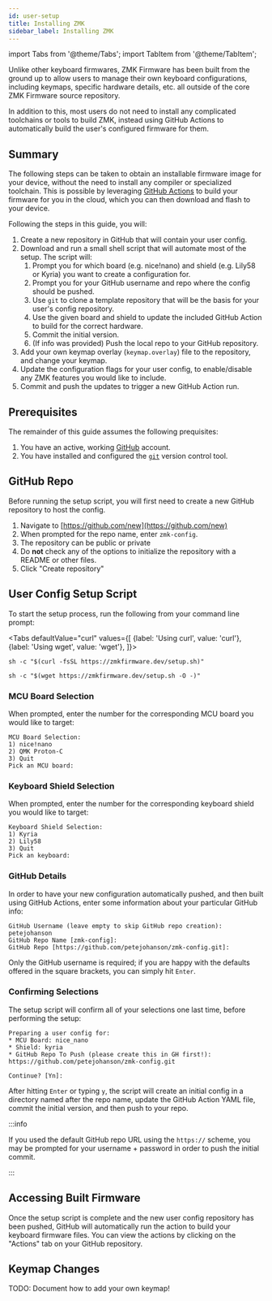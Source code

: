 ```yaml
---
id: user-setup
title: Installing ZMK
sidebar_label: Installing ZMK
---
```


import Tabs from '@theme/Tabs';
import TabItem from '@theme/TabItem';

Unlike other keyboard firmwares, ZMK Firmware has been built from the ground up to allow users to manage
their own keyboard configurations, including keymaps, specific hardware details, etc. all outside of the
core ZMK Firmware source repository.

In addition to this, most users do not need to install any complicated toolchains or tools to build ZMK,
instead using GitHub Actions to automatically build the user's configured firmware for them.

## Summary

The following steps can be taken to obtain an installable firmware image for your device, without the need
to install any compiler or specialized toolchain. This is possible by leveraging [GitHub Actions](https://github.com/features/actions)
to build your firmware for you in the cloud, which you can then download and flash to your device.

Following the steps in this guide, you will:

1. Create a new repository in GitHub that will contain your user config.
1. Download and run a small shell script that will automate most of the setup. The script will:
   1. Prompt you for which board (e.g. nice!nano) and shield (e.g. Lily58 or Kyria) you want to create a configuration for.
   1. Prompt you for your GitHub username and repo where the config should be pushed.
   1. Use `git` to clone a template repository that will be the basis for your user's config repository.
   1. Use the given board and shield to update the included GitHub Action to build for the correct hardware.
   1. Commit the initial version.
   1. (If info was provided) Push the local repo to your GitHub repository.
1. Add your own keymap overlay (`keymap.overlay`) file to the repository, and change your keymap.
1. Update the configuration flags for your user config, to enable/disable any ZMK features you would like to include.
1. Commit and push the updates to trigger a new GitHub Action run.

## Prerequisites

The remainder of this guide assumes the following prequisites:

1. You have an active, working [GitHub](https://github.com/) account.
1. You have installed and configured the [`git`](https://git-scm.com/) version control tool.

## GitHub Repo

Before running the setup script, you will first need to create a new GitHub repository to host the config.

1. Navigate to [https://github.com/new](https://github.com/new)
1. When prompted for the repo name, enter `zmk-config`.
1. The repository can be public or private
1. Do **not** check any of the options to initialize the repository with a README or other files.
1. Click "Create repository"

## User Config Setup Script

To start the setup process, run the following from your command line prompt:

<Tabs
defaultValue="curl"
values={[
{label: 'Using curl', value: 'curl'},
{label: 'Using wget', value: 'wget'},
]}>
<Tab value="curl">

```
sh -c "$(curl -fsSL https://zmkfirmware.dev/setup.sh)"
```

</Tab>
<Tab value="wget">

```
sh -c "$(wget https://zmkfirmware.dev/setup.sh -O -)"
```

</Tab>
</Tabs>

### MCU Board Selection

When prompted, enter the number for the corresponding MCU board you would like to target:

```
MCU Board Selection:
1) nice!nano
2) QMK Proton-C
3) Quit
Pick an MCU board:
```

### Keyboard Shield Selection

When prompted, enter the number for the corresponding keyboard shield you would like to target:

```
Keyboard Shield Selection:
1) Kyria
2) Lily58
3) Quit
Pick an keyboard:
```

### GitHub Details

In order to have your new configuration automatically pushed, and then built using GitHub Actions, enter
some information about your particular GitHub info:

```
GitHub Username (leave empty to skip GitHub repo creation): petejohanson
GitHub Repo Name [zmk-config]:
GitHub Repo [https://github.com/petejohanson/zmk-config.git]:
```

Only the GitHub username is required; if you are happy with the defaults offered in the square brackets, you can simply hit `Enter`.

### Confirming Selections

The setup script will confirm all of your selections one last time, before performing the setup:

```
Preparing a user config for:
* MCU Board: nice_nano
* Shield: kyria
* GitHub Repo To Push (please create this in GH first!): https://github.com/petejohanson/zmk-config.git

Continue? [Yn]:
```

After hitting `Enter` or typing `y`, the script will create an initial config in a directory named after the repo name,
update the GitHub Action YAML file, commit the initial version, and then push to your repo.

:::info

If you used the default GitHub repo URL using the `https://` scheme, you may be prompted for your username + password in order to
push the initial commit.

:::

## Accessing Built Firmware

Once the setup script is complete and the new user config repository has been pushed, GitHub will automatically run the action
to build your keyboard firmware files. You can view the actions by clicking on the "Actions" tab on your GitHub repository.

## Keymap Changes

TODO: Document how to add your own keymap!
